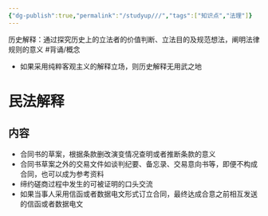 ```yaml
---
{"dg-publish":true,"permalink":"/studyup///","tags":["知识点","法理"]}
---
```


历史解释：通过探究历史上的立法者的价值判断、立法目的及规范想法，阐明法律规则的意义 #背诵/概念 
- 如果采用纯粹客观主义的解释立场，则历史解释无用武之地
# 民法解释
## 内容
- 合同书的草案，根据条款删改演变情况查明或者推断条款的意义
- 合同书草案之外的交易文件如谈判纪要、备忘录、交易意向书等，即便不构成合同，也可以成为参考资料
- 缔约磋商过程中发生的可被证明的口头交流
- 如果当事人采用信函或者数据电文形式订立合同，最终达成合意之前相互发送的信函或者数据电文